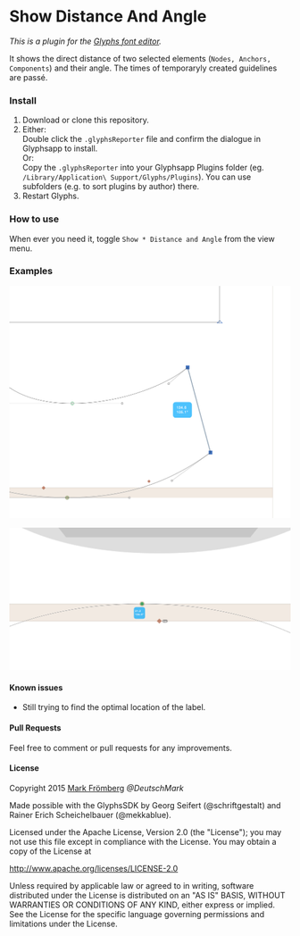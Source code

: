 # Show Distance And Angle

*This is a plugin for the [Glyphs font editor](http://glyphsapp.com/).*  

It shows the direct distance of two selected elements (`Nodes, Anchors, Components`) and their angle. The times of temporaryly created guidelines are passé.

### Install

1. Download or clone this repository.
2. Either:  
   Double click the `.glyphsReporter` file and confirm the dialogue in Glyphsapp to install.  
   Or:  
   Copy the `.glyphsReporter` into your Glyphsapp Plugins folder (eg. `/Library/Application\ Support/Glyphs/Plugins`). You can use subfolders (e.g. to sort plugins by author) there.
3. Restart Glyphs.

### How to use

When ever you need it, toggle `Show * Distance and Angle` from the view menu.

### Examples

![Show Distance And Angle Demo](https://raw.githubusercontent.com/DeutschMark/Show-Distance-And-Angle-Of-Nodes/master/Screenshots/Distance_And_Angle_01.png?raw=true "Show Distance And Angle")

![Show Distance And Angle Demo](https://raw.githubusercontent.com/DeutschMark/Show-Distance-And-Angle-Of-Nodes/master/Screenshots/Distance_And_Angle_02.png?raw=true "Show Distance And Angle")


#### Known issues

- Still trying to find the optimal location of the label.

#### Pull Requests

Feel free to comment or pull requests for any improvements.

#### License

Copyright 2015 [Mark Frömberg](http://www.markfromberg.com/) *@DeutschMark*

Made possible with the GlyphsSDK by Georg Seifert (@schriftgestalt) and Rainer Erich Scheichelbauer (@mekkablue).

Licensed under the Apache License, Version 2.0 (the "License");
you may not use this file except in compliance with the License.
You may obtain a copy of the License at

http://www.apache.org/licenses/LICENSE-2.0

Unless required by applicable law or agreed to in writing, software
distributed under the License is distributed on an "AS IS" BASIS,
WITHOUT WARRANTIES OR CONDITIONS OF ANY KIND, either express or implied.
See the License for the specific language governing permissions and
limitations under the License.
